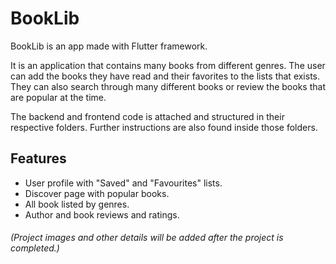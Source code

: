 # BookLib
BookLib is an app made with Flutter framework.

It is an application that contains many books from different genres. The user can add the books they have read and their favorites to the lists that exists. They can also search through many different books or review the books that are popular at the time.

The backend and frontend code is attached and structured in their respective folders. Further instructions are also found inside those folders.

## Features

- User profile with "Saved" and "Favourites" lists.
- Discover page with popular books.
- All book listed by genres.
- Author and book reviews and ratings.



###### (Project images and other details will be added after the project is completed.)
